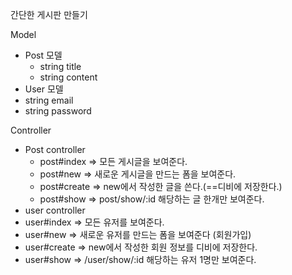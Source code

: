 간단한 게시판 만들기

Model

- Post 모델
  - string title
  - string content
-  User 모델
  - string email
  - string password

Controller

- Post controller
  - post#index => 모든 게시글을 보여준다.
  - post#new => 새로운 게시글을 만드는 폼을 보여준다.
  - post#create => new에서 작성한 글을 쓴다.(==디비에 저장한다.)
  - post#show => post/show/:id  해당하는 글 한개만 보여준다.
-  user controller
  - user#index => 모든 유저를 보여준다.
  - user#new => 새로운 유저를 만드는 폼을 보여준다 (회원가입)
  - user#create => new에서 작성한 회원 정보를 디비에 저장한다.
  - user#show => /user/show/:id  해당하는 유저 1명만 보여준다.
